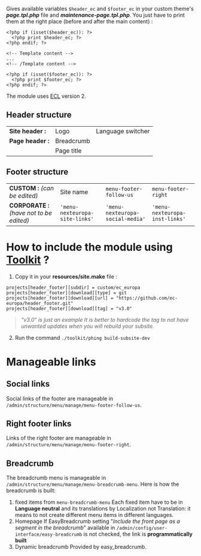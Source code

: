 

Gives available variables `$header_ec` and `$footer_ec`  in your custom theme's ***page.tpl.php*** file and ***maintenance-page.tpl.php***.
You just have to print them at the right place (before and after the main content) :

```
<?php if (isset($header_ec)): ?>
  <?php print $header_ec; ?>
<?php endif; ?>
    
<!-- Template content -->
...
<!-- /Template content -->
	
<?php if (isset($footer_ec)): ?>
  <?php print $footer_ec; ?>
<?php endif; ?>
```

The module uses [ECL](https://ec.europa.eu/component-library/ec/) version 2.

## Header structure
|  |  | |
|--|--|--|
| **Site header :** | Logo | Language switcher | Search bar |
| **Page header :** | Breadcrumb | | |
|  | Page title | | |

## Footer structure
| | | | |
|--|--|--|--|
| **CUSTOM :** *(can be edited)*| Site name  | `menu-footer-follow-us` | `menu-footer-right` |
| **CORPORATE :** *(have not to be edited)* | `'menu-nexteuropa-site-links'` | `'menu-nexteuropa-social-media'` | `'menu-nexteuropa-inst-links'` | 


#  How to include the module using [Toolkit](https://github.com/ec-europa/toolkit) ?

 1. Copy it in your **resources/site.make** file :
```
projects[header_footer][subdir] = custom/ec_europa
projects[header_footer][download][type] = git
projects[header_footer][download][url] = "https://github.com/ec-europa/header_footer.git"
projects[header_footer][download][tag] = "v3.0"
```

> *"v3.0" is just an example
It is better to hardcode the tag to not have unwanted updates when you will rebuild your subsite.*

 2. Run the command `./toolkit/phing build-subsite-dev`

# Manageable links

## Social links
Social links of the footer are manageable in `/admin/structure/menu/manage/menu-footer-follow-us`.

## Right footer links
Links of the right footer are manageable in `/admin/structure/menu/manage/menu-footer-right`.

##  Breadcrumb
The breadcrumb menu is manageable in `/admin/structure/menu/manage/menu-breadcrumb-menu`.
Here is how the breadcrumb is built:

 1. fixed items from `menu-breadcrumb-menu`
 Each fixed item have to be in **Language neutral** and its translations by Localization not Translation: it means to not create different menu items in different languages.
 2. Homepage
 If EasyBreadcrumb setting "*Include the front page as a segment in the breadcrumb*" available in `/admin/config/user-interface/easy-breadcrumb` is not checked, the link is **programmatically built**
 3. Dynamic breadcrumb
 Provided by easy_breadcrumb.
